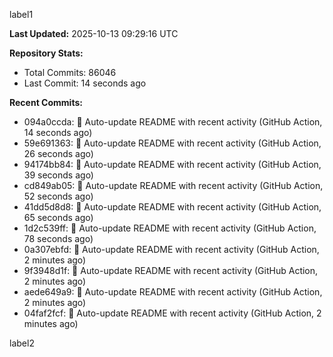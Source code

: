 
label1 
<!-- ACTIVITY_START -->
**Last Updated:** 2025-10-13 09:29:16 UTC

**Repository Stats:**
- Total Commits: 86046
- Last Commit: 14 seconds ago

**Recent Commits:**
- 094a0ccda: 🤖 Auto-update README with recent activity (GitHub Action, 14 seconds ago)
- 59e691363: 🤖 Auto-update README with recent activity (GitHub Action, 26 seconds ago)
- 94174bb84: 🤖 Auto-update README with recent activity (GitHub Action, 39 seconds ago)
- cd849ab05: 🤖 Auto-update README with recent activity (GitHub Action, 52 seconds ago)
- 41dd5d8d8: 🤖 Auto-update README with recent activity (GitHub Action, 65 seconds ago)
- 1d2c539ff: 🤖 Auto-update README with recent activity (GitHub Action, 78 seconds ago)
- 0a307ebfd: 🤖 Auto-update README with recent activity (GitHub Action, 2 minutes ago)
- 9f3948d1f: 🤖 Auto-update README with recent activity (GitHub Action, 2 minutes ago)
- aede649a9: 🤖 Auto-update README with recent activity (GitHub Action, 2 minutes ago)
- 04faf2fcf: 🤖 Auto-update README with recent activity (GitHub Action, 2 minutes ago)
<!-- ACTIVITY_END -->

label2
